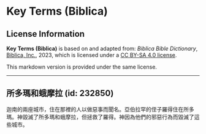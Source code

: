 # Key Terms (Biblica)

## License Information

**Key Terms (Biblica)** is based on and adapted from: _Biblica Bible Dictionary_, [Biblica, Inc.](https://www.biblica.com/), 2023, which is licensed under a [CC BY-SA 4.0 license](https://creativecommons.org/licenses/by-sa/4.0/legalcode.en).

This markdown version is provided under the same license.



--------------------------------

## 所多瑪和蛾摩拉 (id: 232850)

迦南的兩座城市，住在那裡的人以做惡事而聞名。亞伯拉罕的侄子羅得住在所多瑪。神毀滅了所多瑪和蛾摩拉，但拯救了羅得。神因為他們的邪惡行為而毀滅了這些城市。


